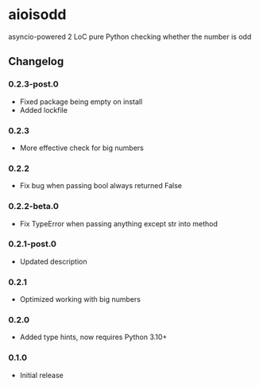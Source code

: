 # aioisodd

asyncio-powered 2 LoC pure Python checking whether the number is odd

## Changelog

### 0.2.3-post.0

- Fixed package being empty on install
- Added lockfile

### 0.2.3

- More effective check for big numbers

### 0.2.2

- Fix bug when passing bool always returned False

### 0.2.2-beta.0

- Fix TypeError when passing anything except str into method

### 0.2.1-post.0

- Updated description

### 0.2.1

- Optimized working with big numbers

### 0.2.0

- Added type hints, now requires Python 3.10+

### 0.1.0

- Initial release
